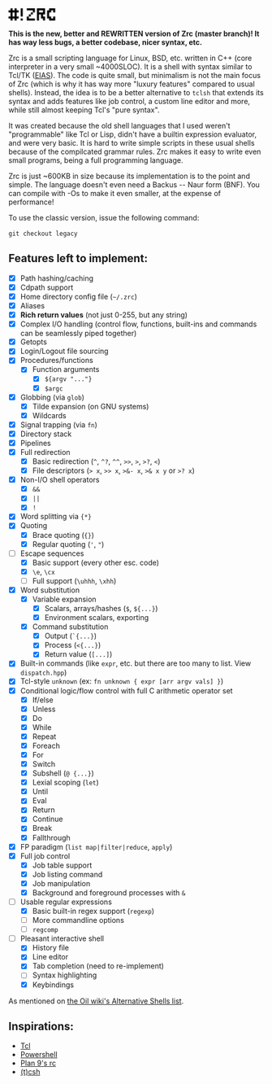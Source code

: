 <img src="img/zrc.svg" width=100 height=auto />
<p>
<b>This is the new, better and REWRITTEN version of Zrc (master branch)! It has way less bugs, a better codebase, nicer syntax, etc.
</b>
</p>

Zrc is a small scripting language for Linux, BSD, etc. written in C++ (core interpreter in a very small ~4000SLOC). It is a shell with syntax similar to Tcl/TK ([EIAS](https://wiki.tcl-lang.org/page/everything+is+a+string)). The code is quite small, but minimalism is not the main focus of Zrc (which is why it has way more "luxury features" compared to usual shells). Instead, the idea is to be a better alternative to `tclsh` that extends its syntax and adds features like job control, a custom line editor and more, while still almost keeping Tcl's "pure syntax".

It was created because the old shell languages that I used weren't "programmable" like Tcl or Lisp, didn't have a builtin expression evaluator, and were very basic. It is hard to write simple scripts in these usual shells because of the compilcated grammar rules. Zrc makes it easy to write even small programs, being a full programming language.

Zrc is just ~600KB in size because its implementation is to the point and simple. The language doesn't even need a Backus -- Naur form (BNF). You can compile with -Os to make it even smaller, at the expense of performance!

To use the classic version, issue the following command:
```
git checkout legacy
```
## Features left to implement:

- [X] Path hashing/caching
- [X] Cdpath support
- [X] Home directory config file (`~/.zrc`)
- [X] Aliases
- [X] **Rich return values** (not just 0-255, but any string)
- [X] Complex I/O handling (control flow, functions, built-ins and commands can be seamlessly piped together)
- [X] Getopts
- [X] Login/Logout file sourcing
- [X] Procedures/functions
	- [X] Function arguments
		- [X] `${argv "..."}`
		- [X] `$argc`
- [X] Globbing (via `glob`)
	- [X] Tilde expansion (on GNU systems)
	- [X] Wildcards
- [X] Signal trapping (via `fn`)
- [X] Directory stack
- [X] Pipelines
- [X] Full redirection
	- [X] Basic redirection (`^`, `^?`, `^^`, `>>`, `>`, `>?`, `<`)
    - [X] File descriptors (`> x`, `>> x`, `>&- x`, `>& x y` or `>? x`)
- [X] Non-I/O shell operators
	- [X] `&&`
	- [X] `||`
	- [X] `!`
- [X] Word splitting via `{*}`
- [X] Quoting
	- [X] Brace quoting (`{}`)
	- [X] Regular quoting (`'`, `"`)
- [ ] Escape sequences
	- [X] Basic support (every other esc. code)
    - [X] `\e`, `\cx`
	- [ ] Full support (`\uhhh`, `\xhh`)
- [X] Word substitution
	- [X] Variable expansion
		- [X] Scalars, arrays/hashes (`$`, `${...}`)
		- [X] Environment scalars, exporting
	- [X] Command substitution
		- [X] Output (`` `{...} ``)
        - [X] Process (`<{...}`)
		- [X] Return value (`[...]`)
- [X] Built-in commands (like `expr`, etc. but there are too many to list. View `dispatch.hpp`)
- [X] Tcl-style `unknown` (ex: `fn unknown { expr [arr argv vals] }`)
- [X] Conditional logic/flow control with full C arithmetic operator set
	- [X] If/else
    - [X] Unless
	- [X] Do
	- [X] While
    - [X] Repeat
	- [X] Foreach
	- [X] For
	- [X] Switch
	- [X] Subshell (`@ {...}`)
	- [X] Lexial scoping (`let`)
	- [X] Until
	- [X] Eval
    - [X] Return
    - [X] Continue
    - [X] Break
    - [X] Fallthrough
- [X] FP paradigm (`list map|filter|reduce`, `apply`)
- [X] Full job control
	- [X] Job table support
	- [X] Job listing command
	- [X] Job manipulation
	- [X] Background and foreground processes with `&`
- [ ] Usable regular expressions
    - [X] Basic built-in regex support (`regexp`)
    - [ ] More commandline options
    - [ ] `regcomp`
- [ ] Pleasant interactive shell
	- [X] History file
	- [X] Line editor
	- [X] Tab completion (need to re-implement)
	- [ ] Syntax highlighting
    - [X] Keybindings

As mentioned on [the Oil wiki's Alternative Shells list](https://github.com/oilshell/oil/wiki/Alternative-Shells).

## Inspirations:

* [Tcl](https://www.tcl.tk)
* [Powershell](https://learn.microsoft.com/en-us/powershell/)
* [Plan 9's rc](https://9fans.github.io/plan9port/man/man1/rc.html)
* [(t)csh](https://en.wikipedia.org/wiki/C_shell)

